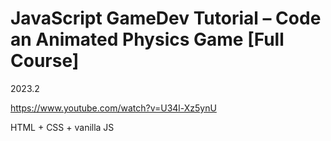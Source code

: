# JavaScript GameDev Tutorial – Code an Animated Physics Game [Full Course]

2023.2

https://www.youtube.com/watch?v=U34l-Xz5ynU

HTML + CSS + vanilla JS
